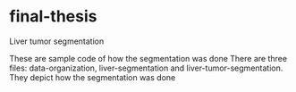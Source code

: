 # final-thesis
Liver tumor segmentation

These are sample code of how the segmentation was done 
There are three files: data-organization, liver-segmentation and liver-tumor-segmentation. They depict how the segmentation was done
